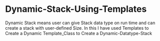 # Dynamic-Stack-Using-Templates

Dynamic Stack means user can give Stack data type on run time and can create a stack with user-defined Size. In this I have used Templates to Create a Dynamic Template_Class to Create a Dynamic-Datatype-Stack
